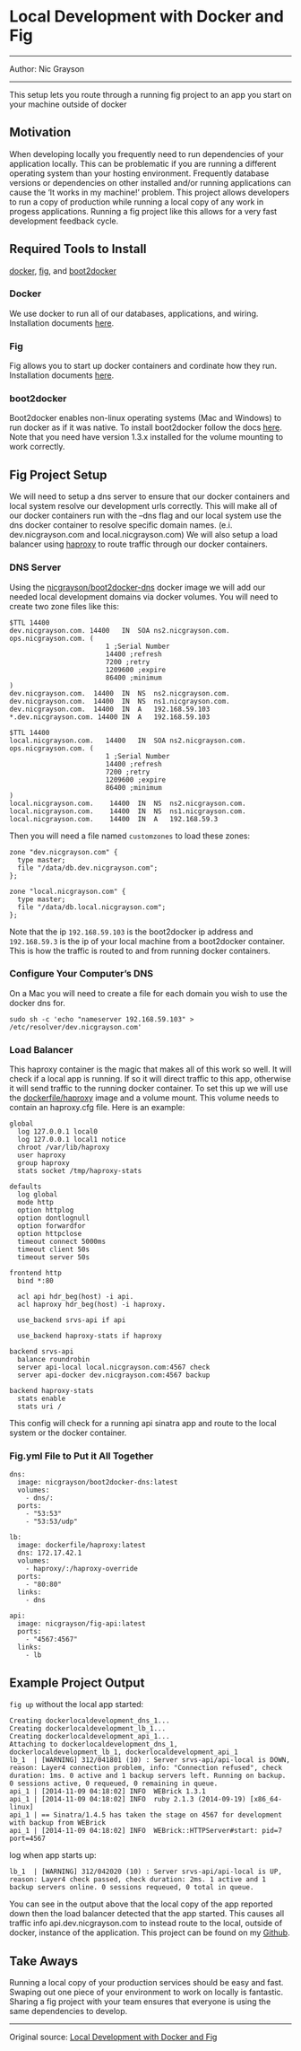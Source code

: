 # Local Development with Docker and Fig


---

Author: Nic Grayson

---

This setup lets you route through a running fig project to an app you start on your machine outside of docker

## Motivation

When developing locally you frequently need to run dependencies of your application locally. This can be problematic if you are running a different operating system than your hosting environment. Frequently database versions or dependencies on other installed and/or running applications can cause the ‘It works in my machine!’ problem. This project allows developers to run a copy of production while running a local copy of any work in progess applications. Running a fig project like this allows for a very fast development feedback cycle.

## Required Tools to Install

[docker](http://docker.com/), [fig](http://fig.sh/), and [boot2docker](http://boot2docker.io/)

### Docker

We use docker to run all of our databases, applications, and wiring. Installation documents [here](https://docs.docker.com/installation/#installation).

### Fig

Fig allows you to start up docker containers and cordinate how they run. Installation documents [here](http://www.fig.sh/install.html).

### boot2docker

Boot2docker enables non-linux operating systems (Mac and Windows) to run docker as if it was native. To install boot2docker follow the docs [here](http://boot2docker.io/). Note that you need have version 1.3.x installed for the volume mounting to work correctly.

## Fig Project Setup

We will need to setup a dns server to ensure that our docker containers and local system resolve our development urls correctly. This will make all of our docker containers run with the –dns flag and our local system use the dns docker container to resolve specific domain names. (e.i. dev.nicgrayson.com and local.nicgrayson.com) We will also setup a load balancer using [haproxy](http://www.haproxy.org/) to route traffic through our docker containers.

### DNS Server

Using the [nicgrayson/boot2docker-dns](https://registry.hub.docker.com/u/nicgrayson/boot2docker-dns) docker image we will add our needed local development domains via docker volumes. You will need to create two zone files like this:

```
$TTL 14400
dev.nicgrayson.com.	14400	IN	SOA	ns2.nicgrayson.com.	ops.nicgrayson.com.	(
						1 ;Serial Number
						14400 ;refresh
						7200 ;retry
						1209600 ;expire
						86400 ;minimum
)
dev.nicgrayson.com.	 14400	IN	NS	ns2.nicgrayson.com.
dev.nicgrayson.com.	 14400	IN	NS	ns1.nicgrayson.com.
dev.nicgrayson.com.	 14400	IN	A	192.168.59.103
*.dev.nicgrayson.com. 14400	IN	A	192.168.59.103
```

```
$TTL 14400
local.nicgrayson.com.	14400	IN	SOA	ns2.nicgrayson.com.	ops.nicgrayson.com.	(
						1 ;Serial Number
						14400 ;refresh
						7200 ;retry
						1209600 ;expire
						86400 ;minimum
)
local.nicgrayson.com.	 14400	IN	NS	ns2.nicgrayson.com.
local.nicgrayson.com.	 14400	IN	NS	ns1.nicgrayson.com.
local.nicgrayson.com.	 14400	IN	A	192.168.59.3
```

Then you will need a file named `customzones` to load these zones:

```
zone "dev.nicgrayson.com" {
  type master;
  file "/data/db.dev.nicgrayson.com";
};

zone "local.nicgrayson.com" {
  type master;
  file "/data/db.local.nicgrayson.com";
};
```

Note that the ip `192.168.59.103` is the boot2docker ip address and `192.168.59.3` is the ip of your local machine from a boot2docker container. This is how the traffic is routed to and from running docker containers.

### Configure Your Computer’s DNS

On a Mac you will need to create a file for each domain you wish to use the docker dns for.

```
sudo sh -c 'echo "nameserver 192.168.59.103" > /etc/resolver/dev.nicgrayson.com'
```

### Load Balancer

This haproxy container is the magic that makes all of this work so well. It will check if a local app is running. If so it will direct traffic to this app, otherwise it will send traffic to the running docker container. To set this up we will use the [dockerfile/haproxy](https://registry.hub.docker.com/u/dockerfile/haproxy/) image and a volume mount. This volume needs to contain an haproxy.cfg file. Here is an example:

```
global
  log 127.0.0.1 local0
  log 127.0.0.1 local1 notice
  chroot /var/lib/haproxy
  user haproxy
  group haproxy
  stats socket /tmp/haproxy-stats

defaults
  log global
  mode http
  option httplog
  option dontlognull
  option forwardfor
  option httpclose
  timeout connect 5000ms
  timeout client 50s
  timeout server 50s

frontend http
  bind *:80

  acl api hdr_beg(host) -i api.
  acl haproxy hdr_beg(host) -i haproxy.

  use_backend srvs-api if api

  use_backend haproxy-stats if haproxy

backend srvs-api
  balance roundrobin
  server api-local local.nicgrayson.com:4567 check
  server api-docker dev.nicgrayson.com:4567 backup

backend haproxy-stats
  stats enable
  stats uri /
```

This config will check for a running api sinatra app and route to the local system or the docker container.

### Fig.yml File to Put it All Together

```
dns:
  image: nicgrayson/boot2docker-dns:latest
  volumes:
    - dns/:
  ports:
    - "53:53"
    - "53:53/udp"

lb:
  image: dockerfile/haproxy:latest
  dns: 172.17.42.1
  volumes:
    - haproxy/:/haproxy-override
  ports:
    - "80:80"
  links:
    - dns

api:
  image: nicgrayson/fig-api:latest
  ports:
    - "4567:4567"
  links:
    - lb
```

## Example Project Output

`fig up` without the local app started:

```
Creating dockerlocaldevelopment_dns_1...
Creating dockerlocaldevelopment_lb_1...
Creating dockerlocaldevelopment_api_1...
Attaching to dockerlocaldevelopment_dns_1, dockerlocaldevelopment_lb_1, dockerlocaldevelopment_api_1
lb_1  | [WARNING] 312/041801 (10) : Server srvs-api/api-local is DOWN, reason: Layer4 connection problem, info: "Connection refused", check duration: 1ms. 0 active and 1 backup servers left. Running on backup. 0 sessions active, 0 requeued, 0 remaining in queue.
api_1 | [2014-11-09 04:18:02] INFO  WEBrick 1.3.1
api_1 | [2014-11-09 04:18:02] INFO  ruby 2.1.3 (2014-09-19) [x86_64-linux]
api_1 | == Sinatra/1.4.5 has taken the stage on 4567 for development with backup from WEBrick
api_1 | [2014-11-09 04:18:02] INFO  WEBrick::HTTPServer#start: pid=7 port=4567
```

log when app starts up:

```
lb_1  | [WARNING] 312/042020 (10) : Server srvs-api/api-local is UP, reason: Layer4 check passed, check duration: 2ms. 1 active and 1 backup servers online. 0 sessions requeued, 0 total in queue.
```

You can see in the output above that the local copy of the app reported down then the load balancer detected that the app started. This causes all traffic info api.dev.nicgrayson.com to instead route to the local, outside of docker, instance of the application. This project can be found on my [Github](https://github.com/nicgrayson/docker-local-development).

## Take Aways

Running a local copy of your production services should be easy and fast. Swaping out one piece of your environment to work on locally is fantastic. Sharing a fig project with your team ensures that everyone is using the same dependencies to develop.

---

Original source: [Local Development with Docker and Fig](http://nicgrayson.com/docker-local-dev/)